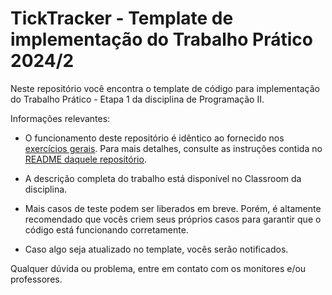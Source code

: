 # TickTracker - Template de implementação do Trabalho Prático 2024/2

Neste repositório você encontra o template de código para implementação do Trabalho Prático - Etapa 1 da disciplina de Programação II.

Informações relevantes:

- O funcionamento deste repositório é idêntico ao fornecido nos [exercícios gerais](https://github.com/prog-II-ufes/exercicios-gerais). Para mais detalhes, consulte as instruções contida no [README daquele repositório](https://github.com/prog-II-ufes/exercicios-gerais).

- A descrição completa do trabalho está disponível no Classroom da disciplina.

- Mais casos de teste podem ser liberados em breve. Porém, é altamente recomendado que vocês criem seus próprios casos para garantir que o código está funcionando corretamente.

- Caso algo seja atualizado no template, vocês serão notificados.

Qualquer dúvida ou problema, entre em contato com os monitores e/ou professores.

